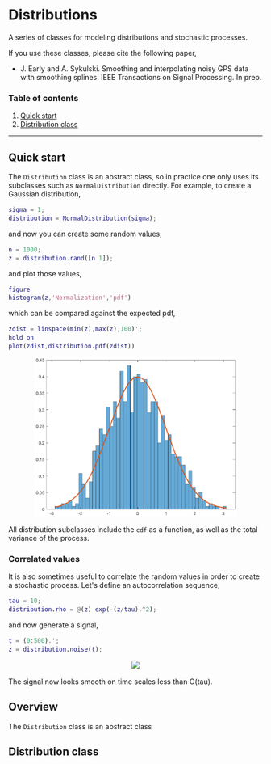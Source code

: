 Distributions 
==============

A series of classes for modeling distributions and stochastic processes.

If you use these classes, please cite the following paper,
- J. Early and A. Sykulski. Smoothing and interpolating noisy GPS data with smoothing splines. IEEE Transactions on Signal Processing. In prep.

### Table of contents
1. [Quick start](#quick-start)
2. [Distribution class](#distribution-class)


------------------------

Quick start
------------

The `Distribution` class is an abstract class, so in practice one only uses its subclasses such as `NormalDistribution` directly. For example, to create a Gaussian distribution,
```matlab
sigma = 1;
distribution = NormalDistribution(sigma);
```
and now you can create some random values,
```matlab
n = 1000;
z = distribution.rand([n 1]);
```
and plot those values,
```matlab
figure
histogram(z,'Normalization','pdf')
```
which can be compared against the expected pdf,
```matlab
zdist = linspace(min(z),max(z),100)';
hold on
plot(zdist,distribution.pdf(zdist))
```
<p align="center"><img src="figures/normaldistribution.eps" width="400" /></p>

All distribution subclasses include the `cdf` as a function, as well as the total variance of the process.

### Correlated values

It is also sometimes useful to correlate the random values in order to create a stochastic process. Let's define an autocorrelation sequence,
```matlab
tau = 10;
distribution.rho = @(z) exp(-(z/tau).^2);
```
and now generate a signal,
```matlab
t = (0:500).';
z = distribution.noise(t);
```
<p align="center"><img src="figures/correlatednoise" width="400" /></p>

The signal now looks smooth on time scales less than O(tau).


Overview
------------

The `Distribution` class is an abstract class


Distribution class
------------



